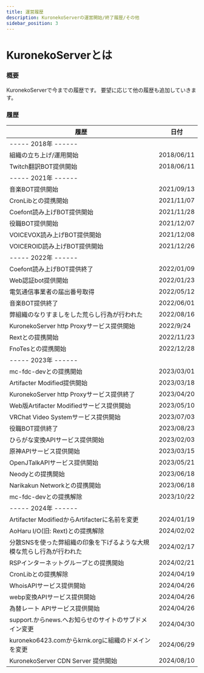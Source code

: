 ```yaml
---
title: 運営履歴
description: KuronekoServerの運営開始/終了履歴/その他
sidebar_position: 3
---
```


# KuronekoServerとは
### 概要
KuronekoServerで今までの履歴です。
要望に応じて他の履歴も追加していきます。

### 履歴
履歴 | 日付
-- | -- 
----- 2018年 ------ | 
組織の立ち上げ/運用開始 | 2018/06/11
Twitch翻訳BOT提供開始 | 2018/06/11
----- 2021年 ------ | 
音楽BOT提供開始 | 2021/09/13
CronLibとの提携開始 | 2021/11/07
Coefont読み上げBOT提供開始 | 2021/11/28
役職BOT提供開始 | 2021/12/07
VOICEVOX読み上げBOT提供開始 | 2021/12/08
VOICEROID読み上げBOT提供開始 | 2021/12/26
----- 2022年 ------ | 
Coefont読み上げBOT提供終了 | 2022/01/09
Web認証bot提供開始 | 2022/01/23
電気通信事業者の届出番号取得 | 2022/05/12
音楽BOT提供終了 | 2022/06/01
弊組織のなりすましをした荒らし行為が行われた | 2022/08/16
KuronekoServer http Proxyサービス提供開始 | 2022/9/24
Rextとの提携開始 | 2022/11/23
FnoTesとの提携開始 | 2022/12/28
----- 2023年 ------ | 
mc-fdc-devとの提携開始 | 2023/03/01
Artifacter Modified提供開始 | 2023/03/18
KuronekoServer http Proxyサービス提供終了 | 2023/04/20
Web版Artifacter Modifiedサービス提供開始  | 2023/05/10
VRChat Video Systemサービス提供開始 | 2023/07/03
役職BOT提供終了 | 2023/08/23
ひらがな変換APIサービス提供開始 | 2023/02/03
原神APIサービス提供開始 | 2023/03/15
OpenJTalkAPIサービス提供開始 | 2023/05/21
Neodyとの提携開始 | 2023/06/18
Narikakun Networkとの提携開始 | 2023/06/18
mc-fdc-devとの提携解除 | 2023/10/22
----- 2024年 ------ | 
Artifacter ModifiedからArtifacterに名前を変更 | 2024/01/19
AoHaru I/O(旧: Rext)との提携解除 | 2024/02/02
分散SNSを使った弊組織の印象を下げるような大規模な荒らし行為が行われた | 2024/02/17
RSPインターネットグループとの提携開始 | 2024/02/21
CronLibとの提携解除 | 2024/04/19
WhoisAPIサービス提供開始 | 2024/04/26
webp変換APIサービス提供開始 | 2024/04/26
為替レート APIサービス提供開始 | 2024/04/26
support.からnews.へお知らせのサイトのサブドメイン変更 | 2024/04/30
kuroneko6423.comからkrnk.orgに組織のドメインを変更 | 2024/06/29
KuronekoServer CDN Server 提供開始 | 2024/08/10